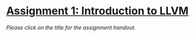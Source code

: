 # [Assignment 1: Introduction to LLVM](https://v2.overleaf.com/read/nhhvbfjfztbm)

*Please click on the title for the assignment handout.*
